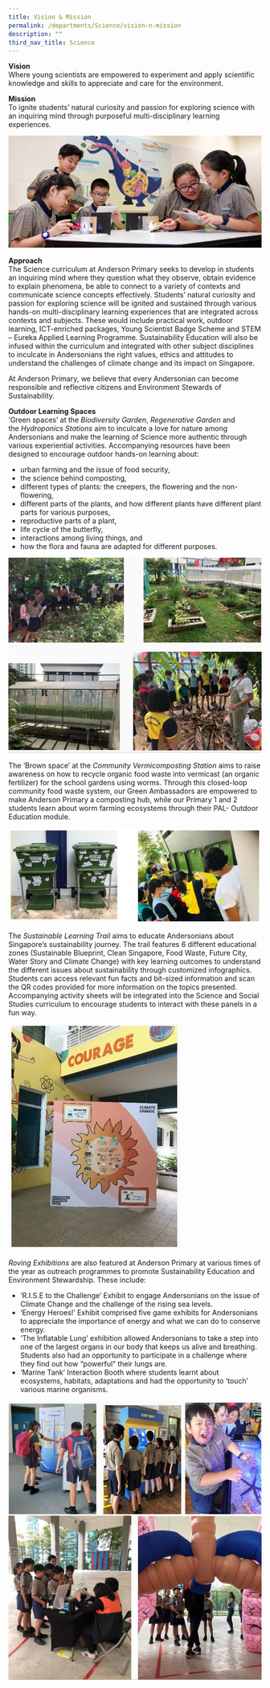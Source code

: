```yaml
---
title: Vision & Mission
permalink: /departments/Science/vision-n-mission
description: ""
third_nav_title: Science
---
```

<p><strong>Vision</strong>&nbsp;<br>Where young scientists are empowered to experiment and apply scientific knowledge and skills to appreciate and care for the environment.</p>
<p><strong>Mission</strong>&nbsp;<br>To ignite students&rsquo; natural curiosity and passion for exploring science with an inquiring&nbsp;mind through purposeful multi-disciplinary learning experiences.</p>

![](/images/Sc%20Dept%20VisionMission%20Page%20(2).jpg)

<p><strong>Approach</strong><br>The Science curriculum at Anderson Primary seeks to develop in students an inquiring mind where they question what they observe, obtain evidence to explain phenomena, be able to connect to a variety of contexts and communicate science concepts effectively. Students&rsquo; natural curiosity and passion for exploring science will be ignited and sustained through various hands-on multi-disciplinary learning experiences that are integrated across contexts and subjects. These would include practical work, outdoor learning, ICT-enriched packages, Young Scientist Badge Scheme and STEM &ndash; Eureka Applied Learning Programme. Sustainability Education will also be infused within the curriculum and integrated with other subject disciplines to inculcate in Andersonians the right values, ethics and attitudes to understand the challenges of climate change and its impact on Singapore.</p>
<p>At Anderson Primary, we believe that every Andersonian can become responsible and reflective citizens and Environment Stewards of Sustainability.</p>
<p><strong>Outdoor Learning Spaces</strong>&nbsp;<br>&lsquo;Green spaces&rsquo; at the&nbsp;<em>Biodiversity Garden</em>,&nbsp;<em>Regenerative Garden</em>&nbsp;and the&nbsp;<em>Hydroponics Stations</em>&nbsp;aim&nbsp;to inculcate a love for nature among Andersonians&nbsp;and make the learning of Science more authentic through various experiential activities. Accompanying resources have been designed to encourage outdoor hands-on learning about:</p>
<ul>
<li>urban farming and the issue of food security,</li>
<li>the science behind composting,</li>
<li>different types of plants: the creepers, the flowering and the non-flowering,</li>
<li>different parts of the plants, and how different plants have different plant parts for various purposes, </li>
<li>reproductive parts of a plant,</li>
<li>life cycle of the butterfly, </li>
<li>interactions among living things, and</li>
<li> how the flora and fauna are adapted for different purposes.</li>
</ul>

![](/images/2021-SCI-pic-20.jpg)
<p>The &lsquo;Brown space&rsquo; at the&nbsp;<em class="">Community Vermicomposting Station</em>&nbsp;aims to raise awareness on how to recycle organic food waste into vermicast (an organic fertilizer) for the school gardens using worms. Through this closed-loop community food waste system, our Green Ambassadors are empowered to make Anderson Primary a composting hub, while our Primary 1 and 2 students learn about worm farming ecosystems through their PAL- Outdoor Education module.</p>

![](/images/2021-SCI-pic-21.jpg)
<p>The&nbsp;<em class="">Sustainable Learning Trail</em>&nbsp;aims to educate Andersonians about Singapore&rsquo;s sustainability journey. The trail features 6 different educational zones (Sustainable Blueprint, Clean Singapore, Food Waste, Future City, Water Story and Climate Change) with key learning outcomes to understand the different issues about sustainability through customized infographics. Students can access relevant fun facts and bit-sized information and scan the QR codes provided for more information on the topics presented. Accompanying activity sheets will be integrated into the Science and Social Studies curriculum to encourage students to interact with these panels in a fun way.</p>

![](/images/2021-SCI-pic-22.jpg)
<p><em>Roving Exhibitions</em>&nbsp;are also featured at Anderson Primary at various times of the year as outreach programmes to promote Sustainability Education and Environment Stewardship. These include:</p>
<ul>
<li>&lsquo;R.I.S.E to the Challenge&rsquo; Exhibit to engage Andersonians on the issue of Climate Change and the challenge of the rising sea levels.</li>
<li>&lsquo;Energy Heroes!&rsquo; Exhibit comprised five game exhibits for Andersonians to appreciate the importance of energy and what we can do to conserve energy.</li>
<li>&lsquo;The Inflatable Lung&rsquo; exhibition allowed Andersonians to take a step into one of the largest organs in our body that keeps us alive and breathing. Students also had an opportunity to participate in a challenge where they find out how &ldquo;powerful&rdquo; their lungs are.</li>
<li>&lsquo;Marine Tank&rsquo; Interaction Booth where students learnt about ecosystems, habitats, adaptations and had the opportunity to &lsquo;touch&rsquo; various marine organisms.</li>
</ul>

![](/images/2021-SCI-pic-23.jpg)
![](/images/2021-SCI-pic-24.jpg)